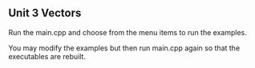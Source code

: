 ## Unit 3 Vectors

Run the main.cpp and choose from the menu items to run the examples.

You may modify the examples but then run main.cpp again so that the executables are rebuilt.

